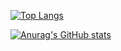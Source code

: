 [![Top Langs](https://github-readme-stats.vercel.app/api/top-langs/?username=cm-dyoshikawa)](https://github.com/anuraghazra/github-readme-stats)

[![Anurag's GitHub stats](https://github-readme-stats.vercel.app/api?username=cm-dyoshikawa)](https://github.com/anuraghazra/github-readme-stats)
